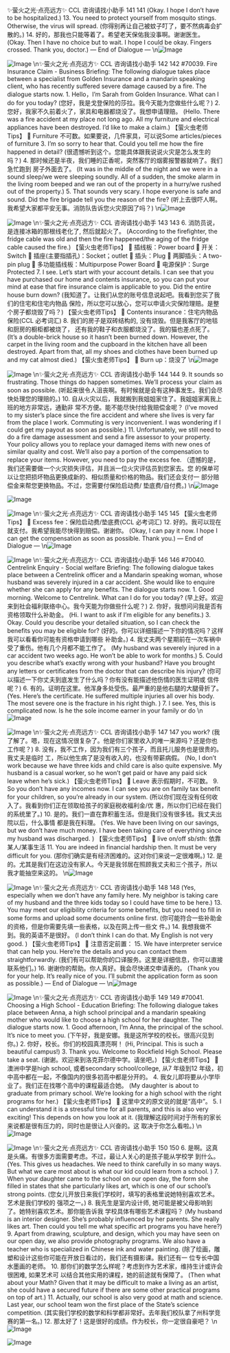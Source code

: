 ✨萤火之光·点亮远方✨
CCL 咨询请找小助手
141
141
(Okay. I hope I don’t have to be hospitalized.)
13. You need to protect yourself from mosquito stings. Otherwise, the virus will spread.
(你得别再让自己被蚊子叮了，要不然病毒会扩散的。)
14. 好的，那我也只能等着了。希望老天保佑我没事啊。谢谢医生。
(Okay. Then I have no choice but to wait. I hope I could be okay. Fingers crossed.
Thank you, doctor.)
— End of Dialogue —
\n![Image](images/page141_image1.jpeg)

![Image](images/page141_image2.jpeg)
\n✨萤火之光·点亮远方✨
CCL 咨询请找小助手
142
142
#70039. Fire Insurance Claim - Business
Briefing: The following dialogue takes place between a specialist from Golden Insurance
and a mandarin speaking client, who has recently suffered severe damage caused by a
fire. The dialogue starts now.
1.
Hello，I’m Sarah from Golden Insurance. What can I do for you today?
(您好，我是戈登保险的莎拉。我今天能为您做些什么呢？)
2.
您好，我家不久前着火了，家具和电器都烧没了。我想申请理赔。
(Hello. There was a fire accident at my place not long ago. All my furniture and electrical
appliances have been destroyed. I’d like to make a claim.)
【萤火虫老师Tips】

Furniture 不可数。如果要说，几件家具，可以说Some articles/pieces of furniture
3.
I’m so sorry to hear that. Could you tell me how the fire happened in detail?
(很遗憾听到这个。您能具体跟我说说火灾是怎么发生的吗？)
4.
那时候还是半夜，我们睡的正香呢，突然客厅的烟雾报警器就响了。我们急忙跑到
房子外面去了。
(It was in the middle of the night and we were in a sound sleep/we were sleeping soundly.
All of a sudden, the smoke alarm in the living room beeped and we ran out of the
property in a hurry/we rushed out of the property.)
5.
That sounds very scary. I hope everyone is safe and sound. Did the fire brigade tell
you the reason of the fire?
(听上去很吓人啊。我希望大家都平安无事。消防队告诉您火灾原因了吗？)
\n![Image](images/page142_image1.jpeg)

![Image](images/page142_image2.jpeg)
\n✨萤火之光·点亮远方✨
CCL 咨询请找小助手
143
143
6.
消防员说，是连接冰箱的那根线老化了, 然后就起火了。
(According to the firefighter, the fridge cable was old and then the fire happened/the
aging of the fridge cable caused the fire.)
【萤火虫老师Tips】

插线板：Power board

开关：Switch

插座(主要指插孔)：Socket；outlet

插头：Plug

两脚插头：A two-pin plug

多功能插线板：Multipurpose Power Board

电源保护：Surge Protected
7.
I see. Let’s start with your account details. I can see that you have purchased our
home and contents insurance, so you can put your mind at ease that fire insurance
claim is applicable to you. Did the entire house burn down?
(我知道了。让我们从您的账号信息说起吧。我看到您买了我们的住宅和住宅内物品
保险，所以您可以放心，您可以申请火灾保险理赔。是整个房子都烧毁了吗？)
【萤火虫老师Tips】

Contents insurance：住宅内物品保险(CCL 必考词汇)
8.
我们的房子是双砖结构的,
没有烧毁。但是我客厅的地毯和厨房的橱柜都被烧了，
还有我的鞋子和衣服都烧没了。我的猫也差点死了。
(It’s a double-brick house so it hasn’t been burned down. However, the carpet in the
living room and the cupboard in the kitchen have all been destroyed. Apart from that, all
my shoes and clothes have been burned up and my cat almost died.)
【萤火虫老师Tips】

Burn up：烧没了
\n![Image](images/page143_image1.jpeg)

![Image](images/page143_image2.jpeg)
\n✨萤火之光·点亮远方✨
CCL 咨询请找小助手
144
144
9.
It sounds so frustrating. Those things do happen sometimes. We’ll process your
claim as soon as possible.
(听起来很令人沮丧啊。有时候就是会有这种事发生。我们会尽快处理您的理赔的。)
10. 自从火灾以后，我就搬到我姐姐家住了。我姐姐家离我上班的地方非常远，通勤非
常不方便。能不能尽快付给我赔偿金呢？
(I’ve moved to my sister’s place since the fire accident and where she lives is very far
from the place I work. Commuting is very inconvenient. I was wondering if I could get
my payout as soon as possible.)
11. Unfortunately, we still need to do a fire damage assessment and send a fire assessor
to your property. Your policy allows you to replace your damaged items with new
ones of similar quality and cost. We’ll also pay a portion of the compensation to
replace your items. However, you need to pay the excess fee.
（遗憾的是，我们还需要做一个火灾损失评估，并且派一位火灾评估员到您家去。您
的保单可以让您把损坏物品更换成新的、相似质量和价格的物品。我们还会支付一
部分赔偿金来帮您更换物品。不过，您需要付保险启动费/ 垫底费/自付费。)
\n![Image](images/page144_image1.jpeg)

![Image](images/page144_image2.jpeg)

![Image](images/page144_image3.jpeg)
\n✨萤火之光·点亮远方✨
CCL 咨询请找小助手
145
145
【萤火虫老师Tips】

Excess fee：保险启动费/垫底费(CCL 必考词汇)
12. 好的。我可以现在就支付。我希望我能尽快得到赔偿。谢谢你。
(Okay, I can pay it now. I hope I can get the compensation as soon as possible. Thank
you.)
— End of Dialogue —
\n![Image](images/page145_image1.jpeg)

![Image](images/page145_image2.jpeg)
\n✨萤火之光·点亮远方✨
CCL 咨询请找小助手
146
146
#70040. Centrelink Enquiry - Social welfare
Briefing: The following dialogue takes place between a Centrelink officer and a
Mandarin speaking woman, whose husband was severely injured in a car accident. She
would like to enquire whether she can apply for any benefits. The dialogue starts now.
1.
Good morning. Welcome to Centrelink. What can I do for you today?
(早上好。欢迎来到社会福利联络中心。我今天能为你做些什么呢？)
2.
你好，我想问问我是否有资格领取什么补助金。
(Hi. I want to ask if I’m eligible for any benefits.)
3.
Okay. Could you describe your detailed situation, so I can check the benefits you
may be eligible for?
(好的。你可以详细描述一下你的情况吗？这样我可以看看你可能有资格申请到哪些
补助金。)
4.
我丈夫两个星期前在一次车祸中受了重伤。他有几个月都不能工作了。
(My husband was severely injured in a car accident two weeks ago. He won’t be able to
work for months.)
5.
Could you describe what’s exactly wrong with your husband? Have you brought
any letters or certificates from the doctor that can describe his injury?
(你可以描述一下你丈夫到底发生了什么吗？你有没有能描述他伤情的医生证明或
信件呢？)
6.
有的。证明在这里。他浑身多处受伤。最严重的是他右腿的大腿骨折了。
(Yes. Here’s the certificate. He suffered multiple injuries all over his body. The most
severe one is the fracture in his right thigh. )
7.
I see. Yes, this is complicated now. Is he the sole income earner in your family or do
\n![Image](images/page146_image1.jpeg)

![Image](images/page146_image2.jpeg)
\n✨萤火之光·点亮远方✨
CCL 咨询请找小助手
147
147
you work?
(我了解了。嗯，现在这情况很复杂了。他是你们家里收入的唯一来源吗？还是你也
工作呢？)
8.
没有，我不工作，因为我们有三个孩子，而且托儿服务也是很贵的。我丈夫是临时
工，所以他生病了是没有收入的，也没有带薪病假。
(No, I don’t work because we have three kids and child care is also quite expensive. My
husband is a casual worker, so he won’t get paid or have any paid sick leave when he’s
sick.)
【萤火虫老师Tips】

Leave 表示假期时，不可数。
9.
So you don’t have any incomes now. I can see you are on family tax benefit for your
children, so you’re already in our system.
(所以你们现在没有任何收入了。我看到你们正在领取给孩子的家庭税收福利金/优
惠，所以你们已经在我们的系统里了。)
10. 是的。我们一直在靠积蓄生活。但是我们没有很多钱。我丈夫出院以后，什么事情
都是我在料理。
(Yes. We have been living on our savings, but we don’t have much money. I have been
taking care of everything since my husband was discharged. )
【萤火虫老师Tips】

live on/off sb/sth: 依靠某人/某事生活
11. You are indeed in financial hardship then. It must be very difficult for you.
(那你们确实是有经济困难的。这对你们来说一定很难啊。)
12. 是的。尤其是我们在这边没有家人。今天是我邻居在照顾我丈夫和三个孩子，所以
我才能抽空来这的。
\n![Image](images/page147_image1.jpeg)

![Image](images/page147_image2.jpeg)
\n✨萤火之光·点亮远方✨
CCL 咨询请找小助手
148
148
(Yes, especially when we don’t have any family here. My neighbor is taking care of my
husband and the three kids today so I could have time to be here.)
13. You may meet our eligibility criteria for some benefits, but you need to fill in some
forms and upload some documents online first.
(你可能符合一些补助金的资格，但是你需要先填一些表格，以及在网上传一些文
件。)
14. 我想我做不到。我的英语不是很好。
(I don’t think I can do that. My English is not very good. )
【萤火虫老师Tips】

注意否定前置：
15. We have interpreter service that can help you. Here’re the details and you can
contact them straightforwardly.
(我们有可以帮助你的口译服务。这里是详细信息，你可以直接联系他们。)
16. 谢谢你的帮助。你人真好。我会尽快递交申请表的。
(Thank you for your help. It’s really nice of you. I’ll submit the application form as soon
as possible.)
— End of Dialogue —
\n![Image](images/page148_image1.jpeg)

![Image](images/page148_image2.jpeg)
\n✨萤火之光·点亮远方✨
CCL 咨询请找小助手
149
149
#70041. Choosing a High School - Education
Briefing: The following dialogue takes place between Anna, a high school principal and
a mandarin speaking mother who would like to choose a high school for her daughter.
The dialogue starts now.
1.
Good afternoon, I’m Anna, the principal of the school. It’s nice to meet you.
(下午好，我是安娜。我是这所学校的校长。很高兴见到你。)
2.
你好，校长。你们的校园真漂亮啊！
(Hi, Principal. This is such a beautiful campus!)
3.
Thank you. Welcome to Rockfield High School. Please take a seat.
(谢谢。欢迎来到洛克菲尔德中学。请坐吧。)
【萤火虫老师Tips】

澳洲中学是high school, 或者secondary school/college, 从7 年级到12 年级，初
中高中都在一起，不像国内的很多初高中都是分开的。
4.
我女儿即将要从小学毕业了。我们正在找哪个高中的课程最适合她。
(My daughter is about to graduate from primary school. We’re looking for a high school
with the right programs for her.)
【萤火虫老师Tips】

这里中文的原文说的就是“高中”。
5.
I can understand it is a stressful time for all parents, and this is also very exciting!
This depends on how you look at it.
(我理解这段时间对于所有的家长来说都是很有压力的，同时也是很让人兴奋的。这
取决于你怎么看啦。)
\n![Image](images/page149_image1.jpeg)

![Image](images/page149_image2.jpeg)
\n✨萤火之光·点亮远方✨
CCL 咨询请找小助手
150
150
6.
是啊。这真是头痛。有很多方面需要考虑。不过，最让人关心的是孩子能从学校学
到什么。
(Yes. This gives us headaches. We need to think carefully in so many ways. But what we
care most about is what our kid could learn from a school.
)
7.
When your daughter came to the school on our open day, the form she filled in
states that she particularly likes art, which is one of our school’s strong points.
(您女儿开放日来我们学校时，填写的表格里说她特别喜欢艺术。艺术是我们学校的
强项之一。)
8.
我先生是室内设计师, 她可能是被父母影响到了。她特别喜欢艺术。那你能告诉我
学校具体有哪些艺术课程吗？
(My husband is an interior designer. She’s probably influenced by her parents. She really
likes art. Then could you tell me what specific art programs you have here?)
9.
Apart from drawing, sculpture, and design, which you may have seen on our open
day, we also provide photography programs. We also have a teacher who is
specialized in Chinese ink and water painting.
(除了绘画，雕塑和设计这些你可能在开放日看过的，我们还有摄影课。我们还有一
位专长中国水墨画的老师。
10. 那你们的数学怎么样呢？考虑到作为艺术家，维持生计或许会很困难, 如果艺术可
以结合其他实用的课程，她的前途就有保障了。
(Then what about your Math? Given that it may be difficult to make a living as an artist,
she could have a secured future if there are some other practical programs on top of art.)
11. Actually, our school is also very good at math and science. Last year, our school
team won the first place of the State’s science competition.
(其实我们学校的数学和科学都非常好。去年我们校队拿了州科学竞赛的第一名。)
12. 那太好了！这是很好的成绩。作为校长，你一定很自豪吧？
\n![Image](images/page150_image1.jpeg)

![Image](images/page150_image2.jpeg)